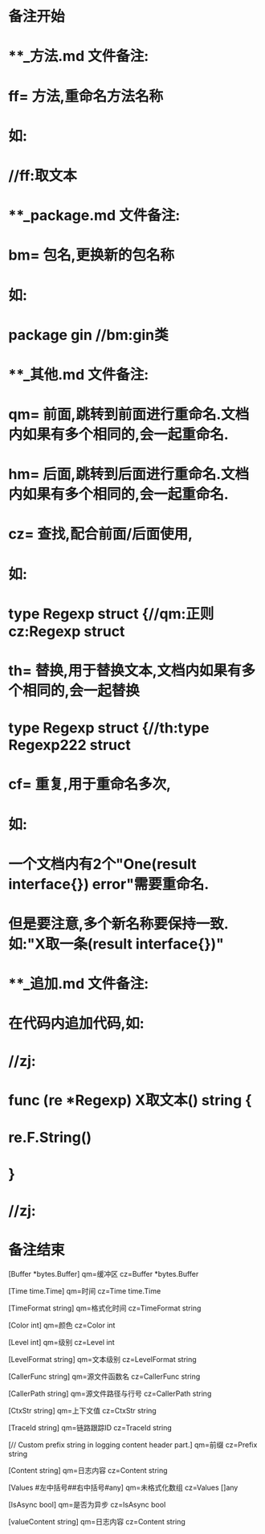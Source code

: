 # 备注开始
# **_方法.md 文件备注:
# ff= 方法,重命名方法名称
# 如:
# //ff:取文本

# **_package.md 文件备注:
# bm= 包名,更换新的包名称 
# 如: 
# package gin //bm:gin类

# **_其他.md 文件备注:
# qm= 前面,跳转到前面进行重命名.文档内如果有多个相同的,会一起重命名.
# hm= 后面,跳转到后面进行重命名.文档内如果有多个相同的,会一起重命名.
# cz= 查找,配合前面/后面使用,
# 如:
# type Regexp struct {//qm:正则 cz:Regexp struct
#
# th= 替换,用于替换文本,文档内如果有多个相同的,会一起替换
# type Regexp struct {//th:type Regexp222 struct
#
# cf= 重复,用于重命名多次,
# 如: 
# 一个文档内有2个"One(result interface{}) error"需要重命名.
# 但是要注意,多个新名称要保持一致. 如:"X取一条(result interface{})"

# **_追加.md 文件备注:
# 在代码内追加代码,如:
# //zj:
# func (re *Regexp) X取文本() string { 
#    re.F.String()
# }
# //zj:
# 备注结束

[Buffer *bytes.Buffer]
qm=缓冲区
cz=Buffer *bytes.Buffer

[Time time.Time]
qm=时间
cz=Time time.Time

[TimeFormat string]
qm=格式化时间
cz=TimeFormat string

[Color int]
qm=颜色
cz=Color int

[Level int]
qm=级别
cz=Level int

[LevelFormat string]
qm=文本级别
cz=LevelFormat string

[CallerFunc string]
qm=源文件函数名
cz=CallerFunc string

[CallerPath string]
qm=源文件路径与行号
cz=CallerPath string

[CtxStr string]
qm=上下文值
cz=CtxStr string

[TraceId string]
qm=链路跟踪ID
cz=TraceId string

[// Custom prefix string in logging content header part.]
qm=前缀
cz=Prefix string

[Content string]
qm=日志内容
cz=Content string

[Values #左中括号##右中括号#any]
qm=未格式化数组
cz=Values []any

[IsAsync bool]
qm=是否为异步
cz=IsAsync bool

[valueContent string]
qm=日志内容
cz=Content string
